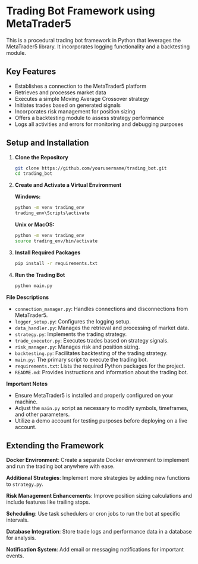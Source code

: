 # Trading Bot Framework using MetaTrader5

This is a procedural trading bot framework in Python that leverages the MetaTrader5 library. It incorporates logging functionality and a backtesting module.

## **Key Features**

- Establishes a connection to the MetaTrader5 platform
- Retrieves and processes market data
- Executes a simple Moving Average Crossover strategy
- Initiates trades based on generated signals
- Incorporates risk management for position sizing
- Offers a backtesting module to assess strategy performance
- Logs all activities and errors for monitoring and debugging purposes

## **Setup and Installation**

1. **Clone the Repository**

   ```bash
   git clone https://github.com/yourusername/trading_bot.git
   cd trading_bot
   ```

2. **Create and Activate a Virtual Environment**

   **Windows:**
   ```bash
   python -m venv trading_env
   trading_env\Scripts\activate
   ```
   **Unix or MacOS:**
   ```bash
   python -m venv trading_env
   source trading_env/bin/activate
   ```

3. **Install Required Packages**

   ```bash
   pip install -r requirements.txt
   ```

4. **Run the Trading Bot**

   ```bash
   python main.py
   ```

**File Descriptions**

- `connection_manager.py`: Handles connections and disconnections from MetaTrader5.
- `logger_setup.py`: Configures the logging setup.
- `data_handler.py`: Manages the retrieval and processing of market data.
- `strategy.py`: Implements the trading strategy.
- `trade_executor.py`: Executes trades based on strategy signals.
- `risk_manager.py`: Manages risk and position sizing.
- `backtesting.py`: Facilitates backtesting of the trading strategy.
- `main.py`: The primary script to execute the trading bot.
- `requirements.txt`: Lists the required Python packages for the project.
- `README.md`: Provides instructions and information about the trading bot.

**Important Notes**

- Ensure MetaTrader5 is installed and properly configured on your machine.
- Adjust the `main.py` script as necessary to modify symbols, timeframes, and other parameters.
- Utilize a demo account for testing purposes before deploying on a live account.


## **Extending the Framework**

**Docker Environment**: Create a separate Docker environment to implement and run the trading bot anywhere with ease.

**Additional Strategies**: Implement more strategies by adding new functions to `strategy.py`.

**Risk Management Enhancements**: Improve position sizing calculations and include features like trailing stops.

**Scheduling**: Use task schedulers or cron jobs to run the bot at specific intervals.

**Database Integration**: Store trade logs and performance data in a database for analysis.

**Notification System**: Add email or messaging notifications for important events.